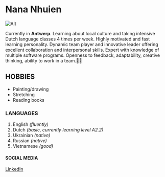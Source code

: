 # Nana Nhuien

![Alt](https://s3.amazonaws.com/shecodesio-production/students/avatars/000/075/983/medium/IMG_7961.JPG?1658859189)

Currently in **Antwerp**. Learning about local culture and taking intensive
Dutch language classes 4 times per week. Highly motivated and fast learning
personality. Dynamic team player and innovative leader offering excellent
collaboration and interpersonal skills. Expert with knowledge of multiple
software programs. Openness to feedback, adaptability, creative thinking,
ability to work in a team.🫱‍🫲

## HOBBIES

- Painting/drawing
- Stretching
- Reading books

### LANGUAGES

1. English _(fluently)_
2. Dutch _(basic, currently learning level A2.2)_
3. Ukrainian _(native)_
4. Russian _(native)_
5. Vietnamese _(good)_

#### SOCIAL MEDIA

[LinkedIn](https://www.linkedin.com/in/viet-nhan-nhuien-195972237/)
